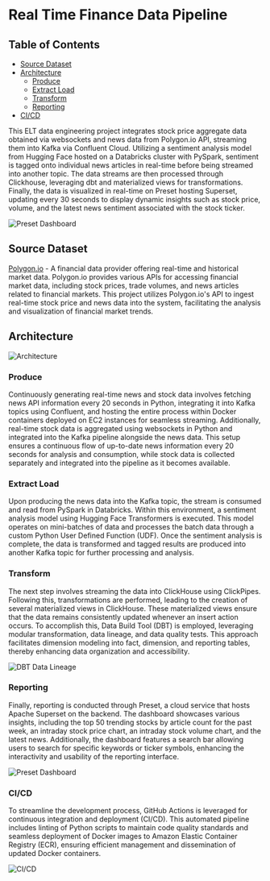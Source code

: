 # Real Time Finance Data Pipeline

## Table of Contents

- [Source Dataset](#source-dataset)
- [Architecture](#architecture)
   - [Produce](#produce)
   - [Extract Load](#extract-load)
   - [Transform](#transform)
   - [Reporting](#reporting)
- [CI/CD](#cicd)

This ELT data engineering project integrates stock price aggregate data obtained via websockets and news data from Polygon.io API, streaming them into Kafka via Confluent Cloud. Utilizing a sentiment analysis model from Hugging Face hosted on a Databricks cluster with PySpark, sentiment is tagged onto individual news articles in real-time before being streamed into another topic. The data streams are then processed through Clickhouse, leveraging dbt and materialized views for transformations. Finally, the data is visualized in real-time on Preset hosting Superset, updating every 30 seconds to display dynamic insights such as stock price, volume, and the latest news sentiment associated with the stock ticker.

![Preset Dashboard](https://github.com/joonsmoons/real_time_finance/assets/113525606/c0c5a552-08c0-43fb-b993-d05c43ec2f94)

## Source Dataset
[Polygon.io](https://polygon.io) - A financial data provider offering real-time and historical market data. Polygon.io provides various APIs for accessing financial market data, including stock prices, trade volumes, and news articles related to financial markets. This project utilizes Polygon.io's API to ingest real-time stock price and news data into the system, facilitating the analysis and visualization of financial market trends.

## Architecture
![Architecture](https://github.com/joonsmoons/real_time_finance/assets/113525606/145a6284-0467-4bbc-bf2e-2a90c3d45a30)

### Produce
Continuously generating real-time news and stock data involves fetching news API information every 20 seconds in Python, integrating it into Kafka topics using Confluent, and hosting the entire process within Docker containers deployed on EC2 instances for seamless streaming. Additionally, real-time stock data is aggregated using websockets in Python and integrated into the Kafka pipeline alongside the news data. This setup ensures a continuous flow of up-to-date news information every 20 seconds for analysis and consumption, while stock data is collected separately and integrated into the pipeline as it becomes available.

### Extract Load
Upon producing the news data into the Kafka topic, the stream is consumed and read from PySpark in Databricks. Within this environment, a sentiment analysis model using Hugging Face Transformers is executed. This model operates on mini-batches of data and processes the batch data through a custom Python User Defined Function (UDF). Once the sentiment analysis is complete, the data is transformed and tagged results are produced into another Kafka topic for further processing and analysis.

### Transform
The next step involves streaming the data into ClickHouse using ClickPipes. Following this, transformations are performed, leading to the creation of several materialized views in ClickHouse. These materialized views ensure that the data remains consistently updated whenever an insert action occurs. To accomplish this, Data Build Tool (DBT) is employed, leveraging modular transformation, data lineage, and data quality tests. This approach facilitates dimension modeling into fact, dimension, and reporting tables, thereby enhancing data organization and accessibility.

![DBT Data Lineage](https://github.com/joonsmoons/real_time_finance/assets/113525606/a0391366-617e-4c9c-af75-0cc6bf55a0b1)

### Reporting
Finally, reporting is conducted through Preset, a cloud service that hosts Apache Superset on the backend. The dashboard showcases various insights, including the top 50 trending stocks by article count for the past week, an intraday stock price chart, an intraday stock volume chart, and the latest news. Additionally, the dashboard features a search bar allowing users to search for specific keywords or ticker symbols, enhancing the interactivity and usability of the reporting interface.

![Preset Dashboard](https://github.com/joonsmoons/real_time_finance/assets/113525606/c0c5a552-08c0-43fb-b993-d05c43ec2f94)

### CI/CD
To streamline the development process, GitHub Actions is leveraged for continuous integration and deployment (CI/CD). This automated pipeline includes linting of Python scripts to maintain code quality standards and seamless deployment of Docker images to Amazon Elastic Container Registry (ECR), ensuring efficient management and dissemination of updated Docker containers.

![CI/CD](https://github.com/joonsmoons/real_time_finance/assets/113525606/24685e99-0426-424d-8a4b-d78ce3234405)
